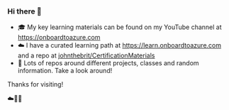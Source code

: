 ### Hi there 👋

- 🎓 My key learning materials can be found on my YouTube channel at https://onboardtoazure.com
- ☁️ I have a curated learning path at https://learn.onboardtoazure.com and a repo at [johnthebrit/CertificationMaterials](https://github.com/johnthebrit/CertificationMaterials)
- 🔎 Lots of repos around different projects, classes and random information. Take a look around!

Thanks for visiting!

☁️🤙💪



<!--
**sans-kans/sans-kans** is a ✨ _special_ ✨ repository because its `README.md` (this file) appears on your GitHub profile.

Here are some ideas to get you started:

- 🔭 I’m currently working on ...
- 🌱 I’m currently learning ...
- 👯 I’m looking to collaborate on ...
- 🤔 I’m looking for help with ...
- 💬 Ask me about ...
- 📫 How to reach me: ...
- 😄 Pronouns: ...
- ⚡ Fun fact: ...
-->
